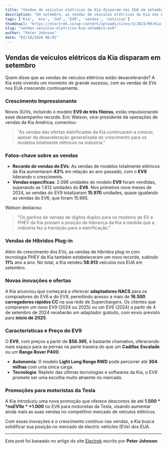 ```yaml
---
title: "Vendas de veículos elétricos da Kia disparam nos EUA em setembro, impulsionadas pelo novo SUV EV9"
description: "Em setembro, as vendas de veículos elétricos da Kia nos EUA alcançaram índices recordes, impulsionadas pelo lançamento do novo SUV EV9, com um crescimento significativo em relação ao ano passado."
tags: ['Kia', 'evs', 'SUV', 'EV9', 'vendas', 'notícias']
thumbnail: "https://electrek.co/wp-content/uploads/sites/3/2023/09/Kia-EV9-price.jpg?quality=82&strip=all&w=1600"
slug: "vendas-veiculos-eletricos-kia-setembro-ev9"
author: "Peter Johnson"
date: "02/10/2024 06:01"
---
```


## Vendas de veículos elétricos da Kia disparam em setembro

Quem disse que as vendas de veículos elétricos estão desacelerando? A Kia está vivendo um momento de grande sucesso, com as vendas de EVs nos EUA crescendo continuamente. 

### Crescimento Impressionante

Novos SUVs, incluindo o modelo **EV9 de três fileiras**, estão impulsionando esse desempenho recorde.  Eric Watson, vice-presidente de operações de vendas da Kia América, comentou:

> "As vendas das ofertas eletrificadas da Kia continuaram a crescer, apesar da desaceleração generalizada do crescimento para os modelos totalmente elétricos na indústria."

### Fatos-chave sobre as vendas
- **Recorde de vendas de EVs**: As vendas de modelos totalmente elétricos da Kia aumentaram **43%** em relação ao ano passado, com o **EV9** liderando o crescimento.
- **Vendas específicas**: 2.096 unidades do modelo **EV9** foram vendidas, superando as 1.612 unidades do **EV6**. Nos primeiros nove meses de 2024, as vendas do EV9 totalizaram **15.970** unidades, quase igualando as vendas do EV6, que foram 15.985.

Watson destacou:
> "Os ganhos de vendas de dígitos duplos para os modelos de EV e PHEV da Kia provam a posição de liderança da Kia à medida que a indústria faz a transição para a eletrificação."

### Vendas de Híbridos Plug-in
Além do crescimento dos EVs, as vendas de híbridos plug-in com tecnologia PHEV da Kia também estabeleceram um novo recorde, subindo **11%** ano a ano. No total, a Kia vendeu **58.913** veículos nos EUA em setembro.

### Novas inovações e ofertas
A Kia anunciou que começará a oferecer **adaptadores NACS** para os compradores do EV6 e do EV9, permitindo acesso a mais de **16.500 carregadores rápidos CC** na sua rede de Superchargers. Os clientes que comprarem um novo EV9 (2024 ou 2025) ou um EV6 (2024) a partir de 4 de setembro de 2024 receberão um adaptador gratuito, com envio previsto para **início de 2025**.

### Características e Preço do EV9
O **EV9**, com preços a partir de **$56.395**, é bastante chamativo, oferecendo mais espaço para as pernas na parte traseira do que um **Cadillac Escalade** ou um **Range Rover P400**. 

- **Autonomia**: O modelo **Light Long Range RWD** pode percorrer até **304 milhas** com uma única carga.
- **Tecnologia**: Repleto das últimas tecnologias e softwares da Kia, o EV9 promete ser uma escolha muito atraente no mercado.

### Promoções para motoristas da Tesla
A Kia introduziu uma nova promoção que oferece descontos de até **$1.500** no EV9 e **$1.000** no EV6 para motoristas da Tesla, visando aumentar ainda mais as suas vendas no competitivo mercado de veículos elétricos.

Com essas inovações e o crescimento contínuo nas vendas, a Kia busca solidificar sua posição no mercado de electric vehicles (EVs) dos EUA.

---
Este post foi baseado no artigo do site [Electrek](https://electrek.co/2024/10/01/kia-ev-sales-skyrocket-september-hot-new-ev9-suv-rolls-out/) escrito por **Peter Johnson**.